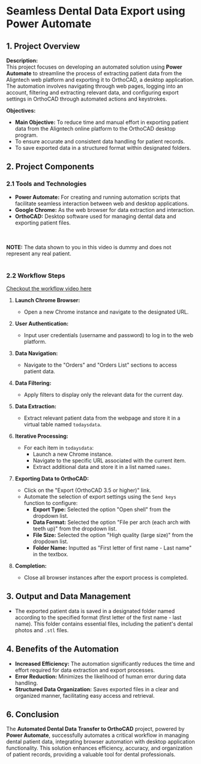 
# **Seamless Dental Data Export using Power Automate**

## **1. Project Overview**

**Description:**  
This project focuses on developing an automated solution using **Power Automate** to streamline the process of extracting patient data from the Aligntech web platform and exporting it to OrthoCAD, a desktop application. The automation involves navigating through web pages, logging into an account, filtering and extracting relevant data, and configuring export settings in OrthoCAD through automated actions and keystrokes.

**Objectives:**
- **Main Objective:** To reduce time and manual effort in exporting patient data from the Aligntech online platform to the OrthoCAD desktop program.
- To ensure accurate and consistent data handling for patient records.
- To save exported data in a structured format within designated folders.

## **2. Project Components**

### **2.1 Tools and Technologies**
- **Power Automate:** For creating and running automation scripts that facilitate seamless interaction between web and desktop applications.
- **Google Chrome:** As the web browser for data extraction and interaction.
- **OrthoCAD:** Desktop software used for managing dental data and exporting patient files.


<br><br>**NOTE:** The data shown to you in this video is dummy and does not represent any real patient.<br><br>
### **2.2 Workflow Steps**
[Checkout the workflow video here](images/video.mp4)


1. **Launch Chrome Browser:**
   - Open a new Chrome instance and navigate to the designated URL.

2. **User Authentication:**
   - Input user credentials (username and password) to log in to the web platform.

3. **Data Navigation:**
   - Navigate to the "Orders" and "Orders List" sections to access patient data.

4. **Data Filtering:**
   - Apply filters to display only the relevant data for the current day.

5. **Data Extraction:**
   - Extract relevant patient data from the webpage and store it in a virtual table named `todaysdata`.

6. **Iterative Processing:**
   - For each item in `todaysdata`:
     - Launch a new Chrome instance.
     - Navigate to the specific URL associated with the current item.
     - Extract additional data and store it in a list named `names`.

7. **Exporting Data to OrthoCAD:**
   - Click on the "Export (OrthoCAD 3.5 or higher)" link.
   - Automate the selection of export settings using the `Send keys` function to configure:
     - **Export Type:** Selected the option "Open shell" from the dropdown list.
     - **Data Format:** Selected the option "File per arch (each arch with teeth up)" from the dropdown list.
     - **File Size:** Selected the option "High quality (large size)" from the dropdown list.
     - **Folder Name:** Inputted as "First letter of first name - Last name" in the textbox.

8. **Completion:**
   - Close all browser instances after the export process is completed.

## **3. Output and Data Management**
- The exported patient data is saved in a designated folder named according to the specified format (first letter of the first name - last name). This folder contains essential files, including the patient's dental photos and `.stl` files.

## **4. Benefits of the Automation**
- **Increased Efficiency:** The automation significantly reduces the time and effort required for data extraction and export processes.
- **Error Reduction:** Minimizes the likelihood of human error during data handling.
- **Structured Data Organization:** Saves exported files in a clear and organized manner, facilitating easy access and retrieval.


## **6. Conclusion**
The **Automated Dental Data Transfer to OrthoCAD** project, powered by **Power Automate**, successfully automates a critical workflow in managing dental patient data, integrating browser automation with desktop application functionality. This solution enhances efficiency, accuracy, and organization of patient records, providing a valuable tool for dental professionals.
